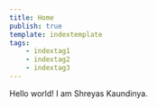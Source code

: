 ```yaml
---
title: Home
publish: true
template: indextemplate
tags:
    - indextag1
    - indextag2
    - indextag3
---
```


Hello world! I am Shreyas Kaundinya.
